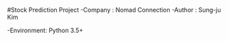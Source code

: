 #Stock Prediction Project
-Company    : Nomad Connection
-Author     : Sung-ju Kim

-Environment: Python 3.5+

